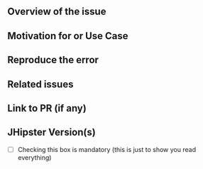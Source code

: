 ## Overview of the issue

## Motivation for or Use Case

## Reproduce the error

## Related issues

## Link to PR (if any)

## JHipster Version(s)

-   [ ] Checking this box is mandatory (this is just to show you read everything)
